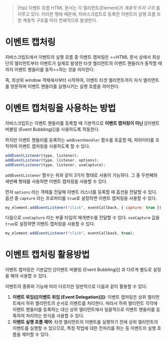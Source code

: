 
> [!tip] 이벤트 흐름
> HTML 문서는 각 엘리먼트(Element)가 _계층적 트리 구조_ 를 이루고 있다. 이러한 형태 때문에, 자바스크립트로 등록한 이벤트의 실행 흐름 또한 계층적 구조를 따라 연쇄적으로 발생한다.

# 이벤트 캡처링

자바스크립트에서 이벤트의 실행 흐름 중 이벤트 캡처링은 ==HTML 문서 상에서 최상단의 엘리먼트부터 이벤트가 실제로 발생한 타겟 엘리먼트의 이벤트 핸들러가 동작할 때 까지 이벤트 핸들러를 동작==하는 것을 의미한다.

즉, 최상위 window 객체에서부터 시작하여, 이벤트 타겟 엘리먼트까지 자식 엘리먼트를 방문하며 이벤트 핸들러를 실행시키는 실행 흐름을 의미한다.
# 이벤트 캡처링을 사용하는 방법

자바스크립트는 이벤트 핸들러를 등록할 때 기본적으로 **이벤트 캡처링이 아닌** [[이벤트 버블링 (Event Bubbling)]]을 사용하도록 작동한다.

하지만 이벤트 핸들러를 등록하는 `addEventHandler` 함수를 호출할 때, 파라미터를 조작하여 이벤트 캡처링을 사용하도록 할 수 있다.

```javascript
addEventListener(type, listener);
addEventListener(type, listener, options);
addEventListener(type, listener, useCapture);
```

`addEventListener` 함수는 위와 같이 3가지 형태로 사용이 가능하다. 그 중 두번째와 세번째 형태를 사용하면 이벤트 캡처링을 사용할 수 있다.

먼저 `options` 라는 객체를 전달해 이벤트 리스너를 등록할 때 옵션을 전달할 수 있다. 옵션 중 `capture` 라는 프로퍼티를 `true`로 설정하면 이벤트 캡처링을 사용할 수 있다.

```javascript
my_element.addEventListener("click", eventCallback, { capture: true });
```

다음으로 `useCapture` 라는 부울 타입의 매개변수를 전달할 수 있다. `useCapture` 값을 `true`로 설정하면 이벤트 캡처링을 사용할 수 있다.

```javascript
my_element.addEventListener("click", eventCallback, true);
```

# 이벤트 캡처링 활용방법

이벤트 캡처링은 기본값인 [[이벤트 버블링 (Event Bubbling)]] 과 다르게 별도로 설정을 해야 사용할 수 있다.

이벤트의 종류와 기능에 따라 다르지만 일반적으로 다음과 같이 활용할 수 있다.

1. **이벤트 위임([[이벤트 위임 (Event Delegation)]])**: 이벤트 캡처링은 상위 엘리먼트에서 하위 엘리먼트의 순서로 이벤트를 처리한다. 따라서 하위 엘리먼트 각각에 이벤트 핸들러를 등록하는 대신 상위 엘리먼트에서 일괄적으로 이벤트 핸들러를 등록하여 처리하는 방식을 사용할 수 있다.
2. **이벤트 실행 흐름 제어**: 타겟 엘리먼트의 이벤트를 실행하기 전에 상위 엘리먼트의 이벤트를 실행할 수 있으므로, 특정 작업에 대한 전처리를 하는 등 이벤트의 실행 흐름을 제어할 수 있다.

